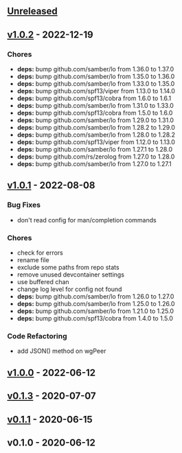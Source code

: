 <a name="unreleased"></a>
## [Unreleased]


<a name="v1.0.2"></a>
## [v1.0.2] - 2022-12-19
### Chores
- **deps:** bump github.com/samber/lo from 1.36.0 to 1.37.0
- **deps:** bump github.com/samber/lo from 1.35.0 to 1.36.0
- **deps:** bump github.com/samber/lo from 1.33.0 to 1.35.0
- **deps:** bump github.com/spf13/viper from 1.13.0 to 1.14.0
- **deps:** bump github.com/spf13/cobra from 1.6.0 to 1.6.1
- **deps:** bump github.com/samber/lo from 1.31.0 to 1.33.0
- **deps:** bump github.com/spf13/cobra from 1.5.0 to 1.6.0
- **deps:** bump github.com/samber/lo from 1.29.0 to 1.31.0
- **deps:** bump github.com/samber/lo from 1.28.2 to 1.29.0
- **deps:** bump github.com/samber/lo from 1.28.0 to 1.28.2
- **deps:** bump github.com/spf13/viper from 1.12.0 to 1.13.0
- **deps:** bump github.com/samber/lo from 1.27.1 to 1.28.0
- **deps:** bump github.com/rs/zerolog from 1.27.0 to 1.28.0
- **deps:** bump github.com/samber/lo from 1.27.0 to 1.27.1


<a name="v1.0.1"></a>
## [v1.0.1] - 2022-08-08
### Bug Fixes
- don't read config for man/completion commands

### Chores
- check for errors
- rename file
- exclude some paths from repo stats
- remove unused devcontainer settings
- use buffered chan
- change log level for config not found
- **deps:** bump github.com/samber/lo from 1.26.0 to 1.27.0
- **deps:** bump github.com/samber/lo from 1.25.0 to 1.26.0
- **deps:** bump github.com/samber/lo from 1.21.0 to 1.25.0
- **deps:** bump github.com/spf13/cobra from 1.4.0 to 1.5.0

### Code Refactoring
- add JSON() method on wgPeer


<a name="v1.0.0"></a>
## [v1.0.0] - 2022-06-12

<a name="v0.1.3"></a>
## [v0.1.3] - 2020-07-07

<a name="v0.1.1"></a>
## [v0.1.1] - 2020-06-15

<a name="v0.1.0"></a>
## v0.1.0 - 2020-06-12

[Unreleased]: https://github.com/nikaro/zabbixmon/compare/v1.0.2...HEAD
[v1.0.2]: https://github.com/nikaro/zabbixmon/compare/v1.0.1...v1.0.2
[v1.0.1]: https://github.com/nikaro/zabbixmon/compare/v1.0.0...v1.0.1
[v1.0.0]: https://github.com/nikaro/zabbixmon/compare/v0.1.3...v1.0.0
[v0.1.3]: https://github.com/nikaro/zabbixmon/compare/v0.1.1...v0.1.3
[v0.1.1]: https://github.com/nikaro/zabbixmon/compare/v0.1.0...v0.1.1
